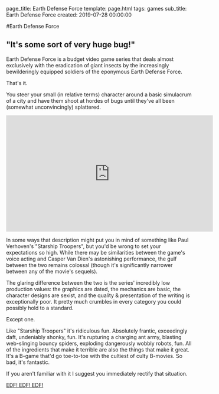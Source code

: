 page_title: Earth Defense Force 
template: page.html
tags: games
sub_title: Earth Defense Force
created: 2019-07-28 00:00:00

#Earth Defense Force

## "It's some sort of very huge bug!"

Earth Defense Force is a budget video game series that deals almost exclusively with the eradication of giant insects by the
increasingly bewilderingly equipped soldiers of the eponymous Earth Defense Force. 

That's it. 

You steer your small (in relative terms) character 
around a basic simulacrum of a city and have them shoot at hordes of bugs until they've all been (somewhat unconvincingly) splattered.

<div class="youtube-holder"><iframe width="560" height="315" src="https://www.youtube.com/embed/YMvAgMicXXg" frameborder="0" allow="accelerometer; autoplay; encrypted-media; gyroscope; picture-in-picture" allowfullscreen></iframe></div>

In some ways that description might put you in mind of something like Paul Verhoven's "Starship Troopers", but you'd be wrong
 to set your expectations so high. While there may be similarities between the game's voice acting and Casper Van Dien's 
 astonishing performance, the gulf between the two remains colossal (though it's significantly narrower between any of the movie's sequels).
 
The glaring difference between the two is the series' incredibly low production values:
the graphics are dated, the mechanics are basic, the character designs are sexist, and the quality &amp; presentation of the writing is
exceptionally poor. It pretty much crumbles in every category you could possibly hold to a standard.

Except one.

Like "Starship Troopers" it's ridiculous fun. Absolutely frantic, exceedingly daft, undeniably shonky, fun. It's rupturing a charging ant army, 
blasting web-slinging bouncy spiders, exploding dangerously wobbly robots, fun. All of the ingredients that make it terrible are also the things 
that make it great. It's a B-game that'd go toe-to-toe with the cultiest of culty B-movies. So bad, it's fantastic.

If you aren't familiar with it I suggest you immediately rectify that situation. 

[EDF! EDF! EDF!](https://store.playstation.com/en-gb/product/EP3036-CUSA12504_00-EDF5MASTERPKG000)

